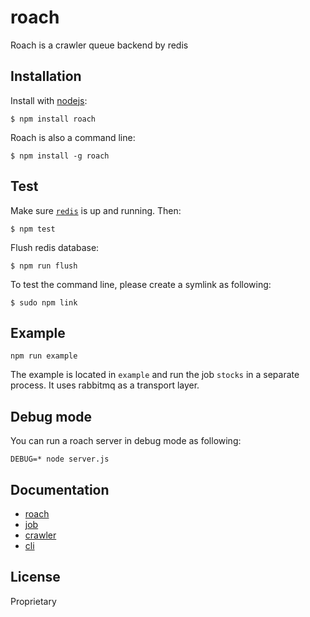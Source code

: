 # roach

  Roach is a crawler queue backend by redis

## Installation

  Install with [nodejs](http://nodejs.org):

    $ npm install roach

  Roach is also a command line:

    $ npm install -g roach

## Test

  Make sure [`redis`](http://redis.io/topics/quickstart) is up and running. Then:

    $ npm test

  Flush redis database:

    $ npm run flush


  To test the command line, please create a symlink as following:

    $ sudo npm link


## Example

```
npm run example
```
 
 The example is located in `example` and run the job `stocks` in a separate process. It uses rabbitmq as a transport layer.


## Debug mode

  You can run a roach server in debug mode as following:

```
DEBUG=* node server.js 
```

## Documentation

  - [roach](./doc/server.md)
  - [job](./doc/bug.md)
  - [crawler](./doc/crawler.md)  
  - [cli](./doc/cli.md)


## License

Proprietary
